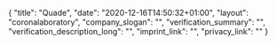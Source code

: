 {
  "title": "Quade",
  "date": "2020-12-16T14:50:32+01:00",
  "layout": "coronalaboratory",
  "company_slogan": "",
  "verification_summary": "",
  "verification_description_long": "",
  "imprint_link": "",
  "privacy_link": ""
}
